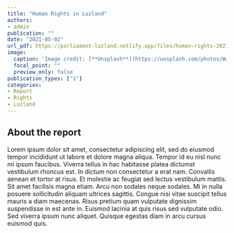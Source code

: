 ```yaml
---
title: "Human Rights in Luzland"
authors:
- admin
publication: ""
date: "2021-05-02"
url_pdf: https://parliament-luzland.netlify.app/files/human-rights-2021.pdf
image:
  caption: 'Image credit: [**Unsplash**](https://unsplash.com/photos/WzfqobnrSVc)'
  focal_point: ""
  preview_only: false
publication_types: ["1"]
categories: 
- Report
- Rights
- Luzland
---
```


## About the report
Lorem ipsum dolor sit amet, consectetur adipiscing elit, sed do eiusmod tempor incididunt ut labore et dolore magna aliqua. Tempor id eu nisl nunc mi ipsum faucibus. Viverra tellus in hac habitasse platea dictumst vestibulum rhoncus est. In dictum non consectetur a erat nam. Convallis aenean et tortor at risus. Et molestie ac feugiat sed lectus vestibulum mattis. Sit amet facilisis magna etiam. Arcu non sodales neque sodales. Mi in nulla posuere sollicitudin aliquam ultrices sagittis. Congue nisi vitae suscipit tellus mauris a diam maecenas. Risus pretium quam vulputate dignissim suspendisse in est ante in. Euismod lacinia at quis risus sed vulputate odio. Sed viverra ipsum nunc aliquet. Quisque egestas diam in arcu cursus euismod quis. 